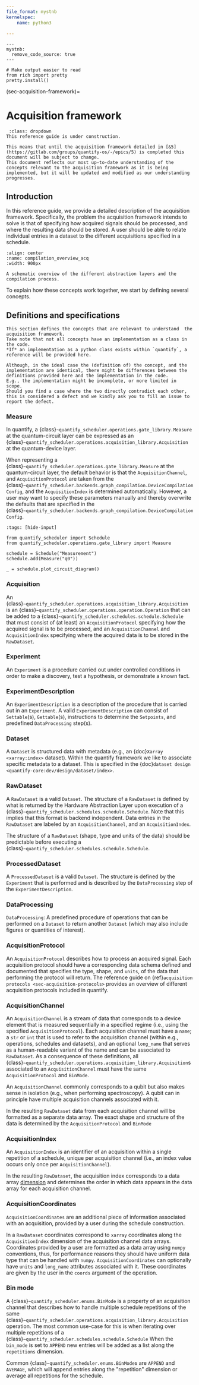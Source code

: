 ```yaml
---
file_format: mystnb
kernelspec:
    name: python3

---
```


```{code-cell} ipython3
---
mystnb:
  remove_code_source: true
---

# Make output easier to read
from rich import pretty
pretty.install()

```

(sec-acquisition-framework)=
# Acquisition framework

```{warning}
 :class: dropdown
This reference guide is under construction.

This means that until the acquisition framework detailed in [&5](https://gitlab.com/groups/quantify-os/-/epics/5) is completed this document will be subject to change.
This document reflects our most up-to-date understanding of the concepts relevant to the acquisition framework as it is being implemented, but it will be updated and modified as our understanding progresses.
```

## Introduction 

In this reference guide, we provide a detailed description of the acquisition framework. 
Specifically, the problem the acquisition framework intends to solve is that of specifying how acquired signals should be processed, and where the resulting data should be stored. 
A user should be able to relate individual entries in a dataset to the different acquisitions specified in a schedule. 


```{figure} /images/compilation_overview.svg
:align: center
:name: compilation_overview_acq
:width: 900px

A schematic overview of the different abstraction layers and the compilation process.
```

To explain how these concepts work together, we start by defining several concepts. 


## Definitions and specifications

```{note}
This section defines the concepts that are relevant to understand  the acquisition framework. 
Take note that not all concepts have an implementation as a class in the code. 
*If* an implementation as a python class exists within `quantify`, a reference will be provided here. 

Although, in the ideal case the (definition of) the concept, and the implementation are identical, there might be differences between the definitions provided here and the implementation in the code. 
E.g., the implementation might be incomplete, or more limited in scope. 
Should you find a case where the two directly contradict each other, this is considered a defect and we kindly ask you to fill an issue to report the defect.
```


### Measure

In quantify, a {class}`~quantify_scheduler.operations.gate_library.Measure` at the quantum-circuit layer can be expressed as an {class}`~quantify_scheduler.operations.acquisition_library.Acquisition` at the quantum-device layer. 

When representing a {class}`~quantify_scheduler.operations.gate_library.Measure` at the quantum-circuit layer, the default behavior is that the `AcquisitionChannel`, and `AcquisitionProtocol` are taken from the {class}`~quantify_scheduler.backends.graph_compilation.DeviceCompilationConfig`, and the `AcquisitionIndex` is determined automatically. 
However, a user may want to specify these parameters manually and thereby overwrite the defaults that are specified in the {class}`~quantify_scheduler.backends.graph_compilation.DeviceCompilationConfig`. 


```{code-cell} ipython3
:tags: [hide-input]

from quantify_scheduler import Schedule
from quantify_scheduler.operations.gate_library import Measure

schedule = Schedule("Measurement")
schedule.add(Measure("q0"))

_ = schedule.plot_circuit_diagram()

```

### Acquisition
An {class}`~quantify_scheduler.operations.acquisition_library.Acquisition` is an {class}`~quantify_scheduler.operations.operation.Operation` that can be added to a {class}`~quantify_scheduler.schedules.schedule.Schedule` that must consist of (at least) an `AcquisitionProtocol` specifying how the acquired signal is to be processed, and an `AcquisitionChannel` and `AcquisitionIndex` specifying where the acquired data is to be stored in the `RawDataset`.


### Experiment 

An `Experiment` is a procedure carried out under controlled conditions in order to make a discovery, test a hypothesis, or demonstrate a known fact.


        
### ExperimentDescription
An `ExperimentDescription` is a description of the procedure that is carried out in an `Experiment`. 
A valid `ExperimentDescription` can consist of `Settable`(s), `Gettable`(s), instructions to determine the `Setpoints`, and predefined `DataProcessing` step(s).


### Dataset
A `Dataset` is structured data with metadata (e.g., an {doc}`Xarray <xarray:index>`  dataset). 
Within the quantify framework we like to associate specific metadata to a dataset. 
This is specified in the {doc}`dataset design <quantify-core:dev/design/dataset/index>`.

### RawDataset
A `RawDataset` is a valid `Dataset`. 
The structure of a `RawDataset` is defined by what is returned by the Hardware Abstraction Layer upon execution of a {class}`~quantify_scheduler.schedules.schedule.Schedule`. 
Note that this implies that this format is backend independent. 
Data entries in the `RawDataset` are labeled by an `AcquisitionChannel`, and an `AcquisitionIndex`. 

The structure of a `RawDataset` (shape, type and units of the data)  should be predictable before executing a {class}`~quantify_scheduler.schedules.schedule.Schedule`. 

### ProcessedDataset
A `ProcessedDataset` is a valid `Dataset`. 
The structure is defined by the `Experiment` that is performed and is described by the `DataProcessing` step of the `ExperimentDescription`.

### DataProcessing

`DataProcessing`: A predefined procedure of operations that can be performed on a `Dataset` to return another `Dataset` (which may also include figures or quantities of interest).

### AcquisitionProtocol
An `AcquisitionProtocol` describes how to process an acquired signal. 
Each acquisition protocol should have a corresponding data schema defined and documented that specifies the type, shape, and `units`, of the data that performing the protocol will return. 
The reference guide on {ref}`acquisition protocols <sec-acquisition-protocols>` provides an overview of different acquisition protocols included in quantify. 

### AcquisitionChannel
An `AcquisitionChannel` is a stream of data that corresponds to a device element that is measured sequentially in a specified regime (i.e., using the specified `AcquisitionProtocol`). 
Each acquisition channel must have a `name`; a `str` or `int` that is used to refer to the acquisition channel (within e.g., operations, schedules and datasets), and an optional `long_name` that serves as a human-readable variant of the name and can be associated to `RawDataset`.
As a consequence of these definitions, all {class}`~quantify_scheduler.operations.acquisition_library.Acquisition`s associated to an `AcquisitionChannel` must have the same `AcquisitionProtocol` and `BinMode`. 

An `AcquisitionChannel` commonly corresponds to a qubit but also makes sense in isolation (e.g., when performing spectroscopy). 
A qubit can in principle have multiple acquisition channels associated with it. 

In the resulting `RawDataset` data from each acquisition channel will be formatted as a separate data array. The exact shape and structure of the data is determined by the `AcquisitionProtocol` and `BinMode`


### AcquisitionIndex

An `AcquisitionIndex` is an identifier of an acquisition within a single repetition of a schedule, unique per acquisition channel (i.e., an index value occurs only once per `AcquisitionChannel`).

In the resulting `RawDataset`, the acquisition index corresponds to a data array [dimension](https://docs.xarray.dev/en/stable/user-guide/terminology.html#term-Dimension) and determines the order in which data appears in the data array for each acquisition channel.


### AcquisitionCoordinates
`AcquisitionCoordinates` are an additional piece of information associated with an acquisition, provided by a user during the schedule construction.

In a `RawDataset` coordinates correspond to `xarray` coordinates along the `AcquisitionIndex` dimension of the acquisition channel data arrays.
Coordinates provided by a user are formatted as a data array using `numpy` conventions, thus, for performance reasons they should have uniform data type that can be handled with `numpy`.
`AcquisitionCoordinates` can optionally have `units` and `long_name` attributes associated with it.
These coordinates are given by the user in the `coords` argument of the operation.


### Bin mode
A {class}`~quantify_scheduler.enums.BinMode` is a property of an acquisition channel that describes how to handle multiple schedule repetitions of the same {class}`~quantify_scheduler.operations.acquisition_library.Acquisition` operation.
The most common use-case for this is when iterating over multiple repetitions of a {class}`~quantify_scheduler.schedules.schedule.Schedule` When the `bin_mode` is set to `APPEND` new entries will be added as a list along the `repetitions` dimension.

Common {class}`~quantify_scheduler.enums.BinMode`s are `APPEND` and `AVERAGE`, which will append entries along the "repetition" dimension or average all repetitions for the schedule.

